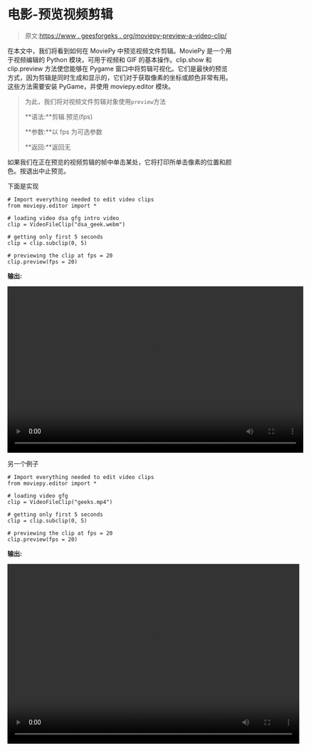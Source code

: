 # 电影-预览视频剪辑

> 原文:[https://www . geesforgeks . org/moviepy-preview-a-video-clip/](https://www.geeksforgeeks.org/moviepy-previewing-a-video-clip/)

在本文中，我们将看到如何在 MoviePy 中预览视频文件剪辑。MoviePy 是一个用于视频编辑的 Python 模块，可用于视频和 GIF 的基本操作。clip.show 和 clip.preview 方法使您能够在 Pygame 窗口中将剪辑可视化。它们是最快的预览方式，因为剪辑是同时生成和显示的，它们对于获取像素的坐标或颜色非常有用。这些方法需要安装 PyGame，并使用 moviepy.editor 模块。

> 为此，我们将对视频文件剪辑对象使用`preview`方法
> 
> **语法:**剪辑.预览(fps)
> 
> **参数:**以 fps 为可选参数
> 
> **返回:**返回无

如果我们在正在预览的视频剪辑的帧中单击某处，它将打印所单击像素的位置和颜色。按退出中止预览。

下面是实现

```
# Import everything needed to edit video clips
from moviepy.editor import *

# loading video dsa gfg intro video
clip = VideoFileClip("dsa_geek.webm")

# getting only first 5 seconds
clip = clip.subclip(0, 5)

# previewing the clip at fps = 20
clip.preview(fps = 20)
```

**输出:**

<video class="wp-video-shortcode" id="video-462414-1" width="665" height="374" preload="metadata" controls=""><source type="video/mp4" src="https://media.geeksforgeeks.org/wp-content/uploads/20200730185555/135.mp4?_=1">[https://media.geeksforgeeks.org/wp-content/uploads/20200730185555/135.mp4](https://media.geeksforgeeks.org/wp-content/uploads/20200730185555/135.mp4)</video>

另一个例子

```
# Import everything needed to edit video clips
from moviepy.editor import *

# loading video gfg
clip = VideoFileClip("geeks.mp4")

# getting only first 5 seconds
clip = clip.subclip(0, 5)

# previewing the clip at fps = 20
clip.preview(fps = 20)
```

**输出:**

<video class="wp-video-shortcode" id="video-462414-2" width="656" height="404" preload="metadata" controls=""><source type="video/mp4" src="https://media.geeksforgeeks.org/wp-content/uploads/20200730185608/229.mp4?_=2">[https://media.geeksforgeeks.org/wp-content/uploads/20200730185608/229.mp4](https://media.geeksforgeeks.org/wp-content/uploads/20200730185608/229.mp4)</video>